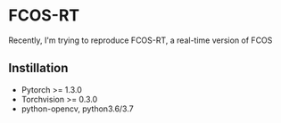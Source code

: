 # FCOS-RT
Recently, I'm trying to reproduce FCOS-RT, a real-time version of FCOS

## Instillation
- Pytorch >= 1.3.0
- Torchvision >= 0.3.0
- python-opencv, python3.6/3.7
